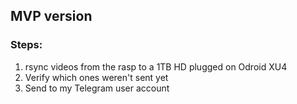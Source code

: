 ## MVP version

### Steps:
1) rsync videos from the rasp to a 1TB HD plugged on Odroid XU4
2) Verify which ones weren't sent yet
3) Send to my Telegram user account
